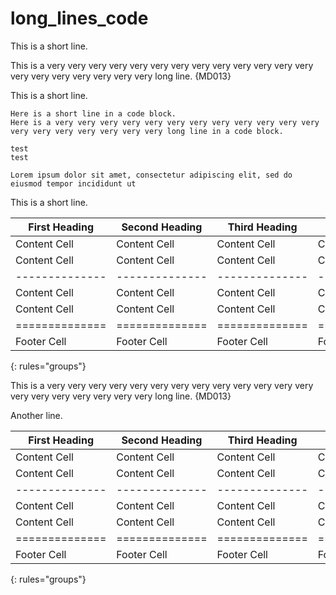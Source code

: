 # long_lines_code

This is a short line.

This is a very very very very very very very very very very very very very very very very very very very very long line. {MD013}

This is a short line.

```text
Here is a short line in a code block.
Here is a very very very very very very very very very very very very very very very very very very very long line in a code block.
```

```text
test
test

Lorem ipsum dolor sit amet, consectetur adipiscing elit, sed do eiusmod tempor incididunt ut
```

This is a short line.

| First Heading  | Second Heading | Third Heading  | Fourth Heading | Fifth Heading  | Sixth  Heading |
| -------------- | -------------- | -------------- | -------------- | -------------- | -------------- |
| Content Cell   | Content Cell   | Content Cell   | Content Cell   | Content Cell   | Content Cell   |
| Content Cell   | Content Cell   | Content Cell   | Content Cell   | Content Cell   | Content Cell   |
| -------------- | -------------- | -------------- | -------------- | -------------- | -------------- |
| Content Cell   | Content Cell   | Content Cell   | Content Cell   | Content Cell   | Content Cell   |
| Content Cell   | Content Cell   | Content Cell   | Content Cell   | Content Cell   | Content Cell   |
| ============== | ============== | ============== | ============== | ============== | ============== |
| Footer Cell    | Footer Cell    | Footer Cell    | Footer Cell    | Footer Cell    | Footer Cell    |
{: rules="groups"}

This is a very very very very very very very very very very very very very very very very very very very very long line. {MD013}

Another line.

| First Heading  | Second Heading | Third Heading  | Fourth Heading | Fifth Heading  | Sixth  Heading |
| -------------- | -------------- | -------------- | -------------- | -------------- | -------------- |
| Content Cell   | Content Cell   | Content Cell   | Content Cell   | Content Cell   | Content Cell   |
| Content Cell   | Content Cell   | Content Cell   | Content Cell   | Content Cell   | Content Cell   |
| -------------- | -------------- | -------------- | -------------- | -------------- | -------------- |
| Content Cell   | Content Cell   | Content Cell   | Content Cell   | Content Cell   | Content Cell   |
| Content Cell   | Content Cell   | Content Cell   | Content Cell   | Content Cell   | Content Cell   |
| ============== | ============== | ============== | ============== | ============== | ============== |
| Footer Cell    | Footer Cell    | Footer Cell    | Footer Cell    | Footer Cell    | Footer Cell    |
{: rules="groups"}

<!-- markdownlint-configure-file {
  "MD013": {
    "code_blocks": false,
    "tables": false
  }
} -->
